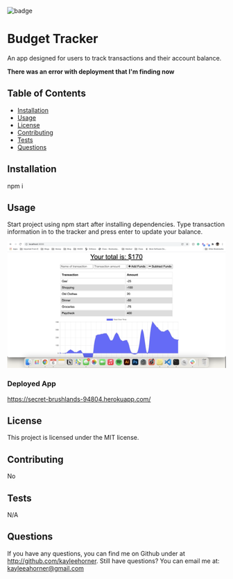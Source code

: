 
![badge](https://img.shields.io/badge/license-MIT-blue)

# Budget Tracker

An app designed for users to track transactions and their account balance.

**There was an error with deployment that I'm finding now** 

## Table of Contents
* [Installation](#Installation)
* [Usage](#Usage)
* [License](#License)
* [Contributing](#Contributing)
* [Tests](#Tests)
* [Questions](#Questions)


## Installation
npm i

## Usage
Start project using npm start after installing dependencies. Type transaction information in to the tracker and press enter to update your balance.

![Screenshot](./public/assets/screenshot/screenshot.png)

### Deployed App
https://secret-brushlands-94804.herokuapp.com/

## License
This project is licensed under the MIT license.

## Contributing
No

## Tests
N/A

## Questions
If you have any questions, you can find me on Github under at http://github.com/kayleehorner. Still have questions? You can email me at: kayleeahorner@gmail.com
